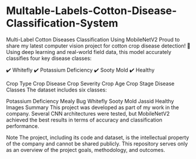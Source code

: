 # Multable-Labels-Cotton-Disease-Classification-System
Multi-Label Cotton Diseases Classification Using MobileNetV2
Proud to share my latest computer vision project for cotton crop disease detection! 🌾 Using deep learning and real-world field data, this model accurately classifies four key disease classes:

✔️ Whitefly
✔️ Potassium Deficiency
✔️ Sooty Mold
✔️ Healthy

Crop Type
Crop Disease
Crop Severity
Crop Age
Crop Stage
Disease Classes
The dataset includes six classes:

Potassium Deficiency
Mealy Bug
Whitefly
Sooty Mold
Jassid
Healthy Images
Summary
This project was developed as part of my work in the company. Several CNN architectures were tested, but MobileNetV2 achieved the best results in terms of accuracy and classification performance.

Note
The project, including its code and dataset, is the intellectual property of the company and cannot be shared publicly. This repository serves only as an overview of the project goals, methodology, and outcomes.

